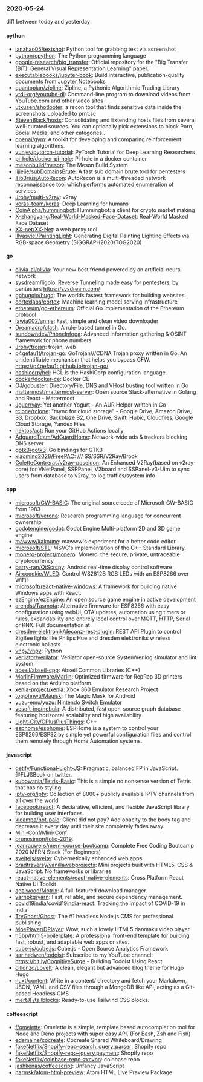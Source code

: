 ### 2020-05-24
diff between today and yesterday

#### python
* [ianzhao05/textshot](https://github.com/ianzhao05/textshot): Python tool for grabbing text via screenshot
* [python/cpython](https://github.com/python/cpython): The Python programming language
* [google-research/big_transfer](https://github.com/google-research/big_transfer): Official repository for the "Big Transfer (BiT): General Visual Representation Learning" paper.
* [executablebooks/jupyter-book](https://github.com/executablebooks/jupyter-book): Build interactive, publication-quality documents from Jupyter Notebooks
* [quantopian/zipline](https://github.com/quantopian/zipline): Zipline, a Pythonic Algorithmic Trading Library
* [ytdl-org/youtube-dl](https://github.com/ytdl-org/youtube-dl): Command-line program to download videos from YouTube.com and other video sites
* [utkusen/shotlooter](https://github.com/utkusen/shotlooter): a recon tool that finds sensitive data inside the screenshots uploaded to prnt.sc
* [StevenBlack/hosts](https://github.com/StevenBlack/hosts): Consolidating and Extending hosts files from several well-curated sources. You can optionally pick extensions to block Porn, Social Media, and other categories..
* [openai/gym](https://github.com/openai/gym): A toolkit for developing and comparing reinforcement learning algorithms.
* [yunjey/pytorch-tutorial](https://github.com/yunjey/pytorch-tutorial): PyTorch Tutorial for Deep Learning Researchers
* [pi-hole/docker-pi-hole](https://github.com/pi-hole/docker-pi-hole): Pi-hole in a docker container
* [mesonbuild/meson](https://github.com/mesonbuild/meson): The Meson Build System
* [lijiejie/subDomainsBrute](https://github.com/lijiejie/subDomainsBrute): A fast sub domain brute tool for pentesters
* [Tib3rius/AutoRecon](https://github.com/Tib3rius/AutoRecon): AutoRecon is a multi-threaded network reconnaissance tool which performs automated enumeration of services.
* [Jrohy/multi-v2ray](https://github.com/Jrohy/multi-v2ray): v2ray
* [keras-team/keras](https://github.com/keras-team/keras): Deep Learning for humans
* [CoinAlpha/hummingbot](https://github.com/CoinAlpha/hummingbot): Hummingbot: a client for crypto market making
* [X-zhangyang/Real-World-Masked-Face-Dataset](https://github.com/X-zhangyang/Real-World-Masked-Face-Dataset): Real-World Masked Face Dataset
* [XX-net/XX-Net](https://github.com/XX-net/XX-Net): a web proxy tool
* [lllyasviel/PaintingLight](https://github.com/lllyasviel/PaintingLight): Generating Digital Painting Lighting Effects via RGB-space Geometry (SIGGRAPH2020/TOG2020)

#### go
* [olivia-ai/olivia](https://github.com/olivia-ai/olivia): Your new best friend powered by an artificial neural network
* [sysdream/ligolo](https://github.com/sysdream/ligolo): Reverse Tunneling made easy for pentesters, by pentesters https://sysdream.com/
* [gohugoio/hugo](https://github.com/gohugoio/hugo): The worlds fastest framework for building websites.
* [cortexlabs/cortex](https://github.com/cortexlabs/cortex): Machine learning model serving infrastructure
* [ethereum/go-ethereum](https://github.com/ethereum/go-ethereum): Official Go implementation of the Ethereum protocol
* [iawia002/annie](https://github.com/iawia002/annie):  Fast, simple and clean video downloader
* [Dreamacro/clash](https://github.com/Dreamacro/clash): A rule-based tunnel in Go.
* [sundowndev/PhoneInfoga](https://github.com/sundowndev/PhoneInfoga): Advanced information gathering & OSINT framework for phone numbers
* [Jrohy/trojan](https://github.com/Jrohy/trojan): trojan, web
* [p4gefau1t/trojan-go](https://github.com/p4gefau1t/trojan-go): GoTrojan///CDNA Trojan proxy written in Go. An unidentifiable mechanism that helps you bypass GFW. https://p4gefau1t.github.io/trojan-go/
* [hashicorp/hcl](https://github.com/hashicorp/hcl): HCL is the HashiCorp configuration language.
* [docker/docker-ce](https://github.com/docker/docker-ce): Docker CE
* [OJ/gobuster](https://github.com/OJ/gobuster): Directory/File, DNS and VHost busting tool written in Go
* [mattermost/mattermost-server](https://github.com/mattermost/mattermost-server): Open source Slack-alternative in Golang and React - Mattermost
* [Jguer/yay](https://github.com/Jguer/yay): Yet another Yogurt - An AUR Helper written in Go
* [rclone/rclone](https://github.com/rclone/rclone): "rsync for cloud storage" - Google Drive, Amazon Drive, S3, Dropbox, Backblaze B2, One Drive, Swift, Hubic, Cloudfiles, Google Cloud Storage, Yandex Files
* [nektos/act](https://github.com/nektos/act): Run your GitHub Actions locally 
* [AdguardTeam/AdGuardHome](https://github.com/AdguardTeam/AdGuardHome): Network-wide ads & trackers blocking DNS server
* [gotk3/gotk3](https://github.com/gotk3/gotk3): Go bindings for GTK3
* [xiaoming2028/FreePAC](https://github.com/xiaoming2028/FreePAC): /// SS/SSR/V2Ray/Brook 
* [ColetteContreras/v2ray-poseidon](https://github.com/ColetteContreras/v2ray-poseidon): An Enhanced V2Ray(based on v2ray-core) for VNetPanel, SSRPanel, V2board and SSPanel-v3-Uim to sync users from database to v2ray, to log traffics/system info

#### cpp
* [microsoft/GW-BASIC](https://github.com/microsoft/GW-BASIC): The original source code of Microsoft GW-BASIC from 1983
* [microsoft/verona](https://github.com/microsoft/verona): Research programming language for concurrent ownership
* [godotengine/godot](https://github.com/godotengine/godot): Godot Engine  Multi-platform 2D and 3D game engine
* [mawww/kakoune](https://github.com/mawww/kakoune): mawww's experiment for a better code editor
* [microsoft/STL](https://github.com/microsoft/STL): MSVC's implementation of the C++ Standard Library.
* [monero-project/monero](https://github.com/monero-project/monero): Monero: the secure, private, untraceable cryptocurrency
* [barry-ran/QtScrcpy](https://github.com/barry-ran/QtScrcpy): Android real-time display control software
* [Aircoookie/WLED](https://github.com/Aircoookie/WLED): Control WS2812B RGB LEDs with an ESP8266 over WiFi!
* [microsoft/react-native-windows](https://github.com/microsoft/react-native-windows): A framework for building native Windows apps with React.
* [ezEngine/ezEngine](https://github.com/ezEngine/ezEngine): An open source game engine in active development
* [arendst/Tasmota](https://github.com/arendst/Tasmota): Alternative firmware for ESP8266 with easy configuration using webUI, OTA updates, automation using timers or rules, expandability and entirely local control over MQTT, HTTP, Serial or KNX. Full documentation at
* [dresden-elektronik/deconz-rest-plugin](https://github.com/dresden-elektronik/deconz-rest-plugin): REST API Plugin to control ZigBee lights like Philips Hue and dresden elektroniks wireless electronic ballasts
* [vnpy/vnpy](https://github.com/vnpy/vnpy): Python
* [verilator/verilator](https://github.com/verilator/verilator): Verilator open-source SystemVerilog simulator and lint system
* [abseil/abseil-cpp](https://github.com/abseil/abseil-cpp): Abseil Common Libraries (C++)
* [MarlinFirmware/Marlin](https://github.com/MarlinFirmware/Marlin): Optimized firmware for RepRap 3D printers based on the Arduino platform.
* [xenia-project/xenia](https://github.com/xenia-project/xenia): Xbox 360 Emulator Research Project
* [topjohnwu/Magisk](https://github.com/topjohnwu/Magisk): The Magic Mask for Android
* [yuzu-emu/yuzu](https://github.com/yuzu-emu/yuzu): Nintendo Switch Emulator
* [vesoft-inc/nebula](https://github.com/vesoft-inc/nebula): A distributed, fast open-source graph database featuring horizontal scalability and high availability
* [Light-City/CPlusPlusThings](https://github.com/Light-City/CPlusPlusThings): C++
* [esphome/esphome](https://github.com/esphome/esphome): ESPHome is a system to control your ESP8266/ESP32 by simple yet powerful configuration files and control them remotely through Home Automation systems.

#### javascript
* [getify/Functional-Light-JS](https://github.com/getify/Functional-Light-JS): Pragmatic, balanced FP in JavaScript. @FLJSBook on twitter.
* [kubowania/Tetris-Basic](https://github.com/kubowania/Tetris-Basic): This is a simple no nonsense version of Tetris that has no styling
* [iptv-org/iptv](https://github.com/iptv-org/iptv): Collection of 8000+ publicly available IPTV channels from all over the world
* [facebook/react](https://github.com/facebook/react): A declarative, efficient, and flexible JavaScript library for building user interfaces.
* [kleampa/not-paid](https://github.com/kleampa/not-paid): Client did not pay? Add opacity to the body tag and decrease it every day until their site completely fades away
* [Mini-Conf/Mini-Conf](https://github.com/Mini-Conf/Mini-Conf): 
* [brunosimon/folio-2019](https://github.com/brunosimon/folio-2019): 
* [jeanrauwers/mern-course-bootcamp](https://github.com/jeanrauwers/mern-course-bootcamp): Complete Free Coding Bootcamp 2020 MERN Stack (For Beginners)
* [sveltejs/svelte](https://github.com/sveltejs/svelte): Cybernetically enhanced web apps
* [bradtraversy/vanillawebprojects](https://github.com/bradtraversy/vanillawebprojects): Mini projects built with HTML5, CSS & JavaScript. No frameworks or libraries
* [react-native-elements/react-native-elements](https://github.com/react-native-elements/react-native-elements): Cross Platform React Native UI Toolkit
* [agalwood/Motrix](https://github.com/agalwood/Motrix): A full-featured download manager.
* [yarnpkg/yarn](https://github.com/yarnpkg/yarn):  Fast, reliable, and secure dependency management.
* [covid19india/covid19india-react](https://github.com/covid19india/covid19india-react): Tracking the impact of COVID-19 in India
* [TryGhost/Ghost](https://github.com/TryGhost/Ghost):  The #1 headless Node.js CMS for professional publishing
* [MoePlayer/DPlayer](https://github.com/MoePlayer/DPlayer):  Wow, such a lovely HTML5 danmaku video player
* [h5bp/html5-boilerplate](https://github.com/h5bp/html5-boilerplate): A professional front-end template for building fast, robust, and adaptable web apps or sites.
* [cube-js/cube.js](https://github.com/cube-js/cube.js):  Cube.js - Open Source Analytics Framework
* [karlhadwen/todoist](https://github.com/karlhadwen/todoist): Subscribe to my YouTube channel: https://bit.ly/CognitiveSurge - Building Todoist Using React
* [dillonzq/LoveIt](https://github.com/dillonzq/LoveIt): A clean, elegant but advanced blog theme for Hugo  Hugo 
* [nuxt/content](https://github.com/nuxt/content): Write in a content/ directory and fetch your Markdown, JSON, YAML and CSV files through a MongoDB like API, acting as a Git-based Headless CMS
* [mertJF/tailblocks](https://github.com/mertJF/tailblocks):  Ready-to-use Tailwind CSS blocks.

#### coffeescript
* [f/omelette](https://github.com/f/omelette): Omelette is a simple, template based autocompletion tool for Node and Deno projects with super easy API. (For Bash, Zsh and Fish)
* [edemaine/cocreate](https://github.com/edemaine/cocreate): Cocreate Shared Whiteboard/Drawing
* [fakeNetflix/Shopify-repo-search_query_parser](https://github.com/fakeNetflix/Shopify-repo-search_query_parser): Shopify repo
* [fakeNetflix/Shopify-repo-jquery.payment](https://github.com/fakeNetflix/Shopify-repo-jquery.payment): Shopify repo
* [fakeNetflix/coinbase-repo-zxcvbn](https://github.com/fakeNetflix/coinbase-repo-zxcvbn): coinbase repo
* [jashkenas/coffeescript](https://github.com/jashkenas/coffeescript): Unfancy JavaScript
* [harmsk/atom-html-preview](https://github.com/harmsk/atom-html-preview): Atom HTML Live Preview Package
